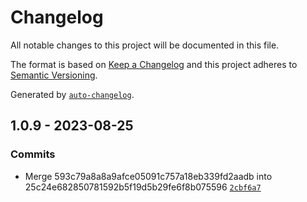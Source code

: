 # Changelog

All notable changes to this project will be documented in this file.

The format is based on [Keep a Changelog](https://keepachangelog.com/en/1.0.0/)
and this project adheres to [Semantic Versioning](https://semver.org/spec/v2.0.0.html).

Generated by [`auto-changelog`](https://github.com/CookPete/auto-changelog).

## 1.0.9 - 2023-08-25

### Commits

- Merge 593c79a8a8a9afce05091c757a18eb339fd2aadb into 25c24e682850781592b5f19d5b29fe6f8b075596 [`2cbf6a7`](https://github.com/rohit1901/ts-gen-typeguards/commit/2cbf6a7eb7fe88c89cc0d6af4b46547394b69019)
